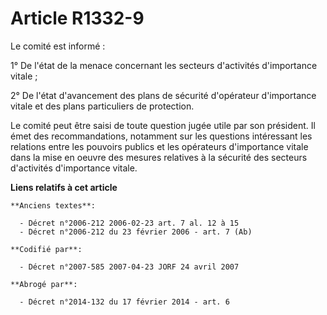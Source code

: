 # Article R1332-9

Le comité est informé :

1° De l'état de la menace concernant les secteurs d'activités d'importance vitale ;

2° De l'état d'avancement des plans de sécurité d'opérateur d'importance vitale et des plans particuliers de protection.

Le comité peut être saisi de toute question jugée utile par son président. Il émet des recommandations, notamment sur les
questions intéressant les relations entre les pouvoirs publics et les opérateurs d'importance vitale dans la mise en oeuvre
des mesures relatives à la sécurité des secteurs d'activités d'importance vitale.

**Liens relatifs à cet article**

	**Anciens textes**:

	  - Décret n°2006-212 2006-02-23 art. 7 al. 12 à 15
	  - Décret n°2006-212 du 23 février 2006 - art. 7 (Ab)

	**Codifié par**:

	  - Décret n°2007-585 2007-04-23 JORF 24 avril 2007

	**Abrogé par**:

	  - Décret n°2014-132 du 17 février 2014 - art. 6
